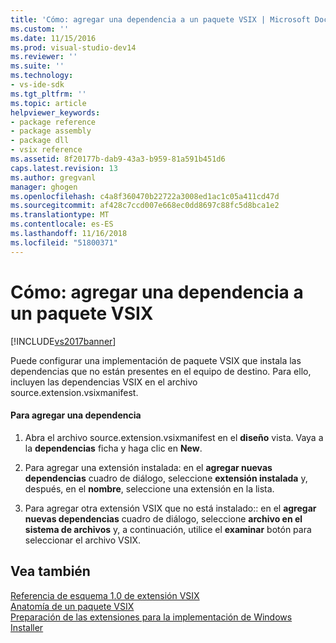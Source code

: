 ```yaml
---
title: 'Cómo: agregar una dependencia a un paquete VSIX | Microsoft Docs'
ms.custom: ''
ms.date: 11/15/2016
ms.prod: visual-studio-dev14
ms.reviewer: ''
ms.suite: ''
ms.technology:
- vs-ide-sdk
ms.tgt_pltfrm: ''
ms.topic: article
helpviewer_keywords:
- package reference
- package assembly
- package dll
- vsix reference
ms.assetid: 8f20177b-dab9-43a3-b959-81a591b451d6
caps.latest.revision: 13
ms.author: gregvanl
manager: ghogen
ms.openlocfilehash: c4a8f360470b22722a3008ed1ac1c05a411cd47d
ms.sourcegitcommit: af428c7ccd007e668ec0dd8697c88fc5d8bca1e2
ms.translationtype: MT
ms.contentlocale: es-ES
ms.lasthandoff: 11/16/2018
ms.locfileid: "51800371"
---
```

# <a name="how-to-add-a-dependency-to-a-vsix-package"></a>Cómo: agregar una dependencia a un paquete VSIX
[!INCLUDE[vs2017banner](../includes/vs2017banner.md)]

Puede configurar una implementación de paquete VSIX que instala las dependencias que no están presentes en el equipo de destino. Para ello, incluyen las dependencias VSIX en el archivo source.extension.vsixmanifest.  
  
#### <a name="to-add-a-dependency"></a>Para agregar una dependencia  
  
1.  Abra el archivo source.extension.vsixmanifest en el **diseño** vista. Vaya a la **dependencias** ficha y haga clic en **New**.  
  
2.  Para agregar una extensión instalada: en el **agregar nuevas dependencias** cuadro de diálogo, seleccione **extensión instalada** y, después, en el **nombre**, seleccione una extensión en la lista.  
  
3.  Para agregar otra extensión VSIX que no está instalado:: en el **agregar nuevas dependencias** cuadro de diálogo, seleccione **archivo en el sistema de archivos** y, a continuación, utilice el **examinar** botón para seleccionar el archivo VSIX.  
  
## <a name="see-also"></a>Vea también  
 [Referencia de esquema 1.0 de extensión VSIX](http://msdn.microsoft.com/en-us/76e410ec-b1fb-4652-ac98-4a4c52e09a2b)   
 [Anatomía de un paquete VSIX](../extensibility/anatomy-of-a-vsix-package.md)   
 [Preparación de las extensiones para la implementación de Windows Installer](../extensibility/preparing-extensions-for-windows-installer-deployment.md)

